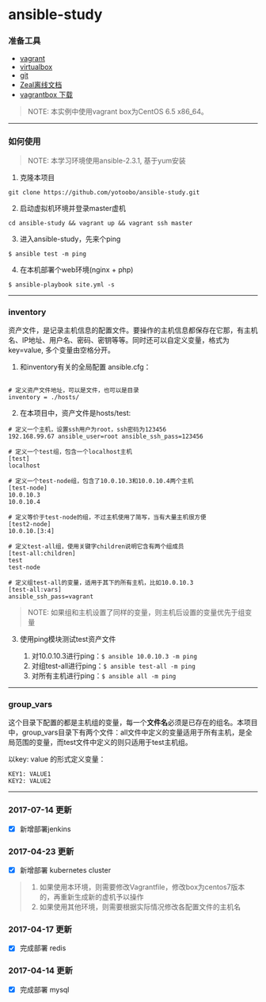 # ansible-study

### 准备工具

- [vagrant](https://www.vagrantup.com/)
- [virtualbox](https://www.virtualbox.org/)
- [git](https://git-scm.com/downloads)
- [Zeal离线文档](https://zealdocs.org/)
- [vagrantbox 下载](http://www.vagrantbox.es/)

>NOTE: 本实例中使用vagrant box为CentOS 6.5 x86_64。

---

### 如何使用

>NOTE: 本学习环境使用ansible-2.3.1, 基于yum安装

1. 克隆本项目

`git clone https://github.com/yotoobo/ansible-study.git`

2. 启动虚拟机环境并登录master虚机

`cd ansible-study && vagrant up && vagrant ssh master`

3. 进入ansible-study，先来个ping

`$ ansible test -m ping`

4. 在本机部署个web环境(nginx + php)

`$ ansible-playbook site.yml -s`

---

### inventory
资产文件，是记录主机信息的配置文件。要操作的主机信息都保存在它那，有主机名、IP地址、用户名、密码、密钥等等。同时还可以自定义变量，格式为key=value, 多个变量由空格分开。

1. 和inventory有关的全局配置 ansible.cfg：

```

# 定义资产文件地址，可以是文件，也可以是目录
inventory = ./hosts/
```

2. 在本项目中，资产文件是hosts/test:

```
# 定义一个主机，设置ssh用户为root，ssh密码为123456
192.168.99.67 ansible_user=root ansible_ssh_pass=123456

# 定义一个test组，包含一个localhost主机
[test]
localhost

# 定义一个test-node组，包含了10.0.10.3和10.0.10.4两个主机
[test-node]
10.0.10.3
10.0.10.4

# 定义等价于test-node的组，不过主机使用了简写，当有大量主机很方便
[test2-node]
10.0.10.[3:4]

# 定义test-all组，使用关键字children说明它含有两个组成员
[test-all:children]
test
test-node

# 定义组test-all的变量，适用于其下的所有主机，比如10.0.10.3
[test-all:vars]
ansible_ssh_pass=vagrant

```

>NOTE: 如果组和主机设置了同样的变量，则主机后设置的变量优先于组变量

3. 使用ping模块测试test资产文件

    1. 对10.0.10.3进行ping：`$ ansible 10.0.10.3 -m ping`
    2. 对组test-all进行ping：`$ ansible test-all -m ping` 
    3. 对所有主机进行ping：`$ ansible all -m ping` 

---

### group_vars
这个目录下配置的都是主机组的变量，每一个**文件名**必须是已存在的组名。本项目中，group_vars目录下有两个文件：all文件中定义的变量适用于所有主机，是全局范围的变量，而test文件中定义的则只适用于test主机组。

以key: value 的形式定义变量：

```
KEY1: VALUE1
KEY2: VALUE2
```

---

### 2017-07-14 更新
- [x] 新增部署jenkins

### 2017-04-23 更新
- [x] 新增部署 kubernetes cluster

>1. 如果使用本环境，则需要修改Vagrantfile，修改box为centos7版本的，再重新生成新的虚机予以操作
>2. 如果使用其他环境，则需要根据实际情况修改各配置文件的主机名

### 2017-04-17 更新
- [x] 完成部署 redis

### 2017-04-14 更新
- [x] 完成部署 mysql
